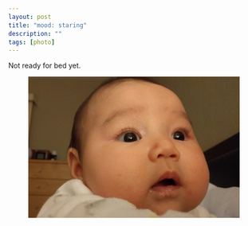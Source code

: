 ```yaml
---
layout: post
title: "mood: staring"
description: ""
tags: [photo]
---
```


Not ready for bed yet.

<figure>
    <img src="/images/staring_small.jpg">
</figure>
